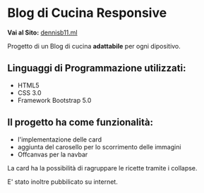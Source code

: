 # Blog di Cucina Responsive
**Vai al Sito:** <a href="http://dennisb11.ml"> dennisb11.ml </a>

<!--- --->

Progetto di un Blog di cucina **adattabile** per ogni dipositivo.


## **Linguaggi di Programmazione utilizzati:** 
 - HTML5
 - CSS 3.0
 - Framework Bootstrap 5.0

## Il progetto ha come funzionalità: 
 - l'implementazione delle card
 - aggiunta del carosello per lo scorrimento delle immagini
 - Offcanvas per la navbar

La card ha la possibilità di ragruppare le ricette tramite i collapse.

E' stato inoltre pubbilicato su internet.

